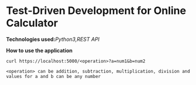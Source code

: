 <h1>Test-Driven Development for Online Calculator</h1>
<p><b>Technologies used:</b><i>Python3,REST API</i></p>

 <p><b>How to use the application</b></p>
 <p><code>curl https://localhost:5000/&lt;operation&gt;?a=num1&amp;b=num2 </code></p>
 <p><code>&lt;operation&gt; can be addition, subtraction, multiplication, division and values for a and b can be any number</code></p>
